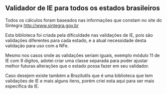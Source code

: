<h2>Validador de IE para todos os estados brasileiros</h2>

Todos os cálculos foram baseados nas informações que constam no site do Sintegra http://www.sintegra.gov.br

Esta biblioteca foi criada pela dificuldade nas validações de IE, pois são validações diferentes para cada estado, e a atual necessidade desta validação para uso com a NFe.

Mesmo nos casos onde as validações seriam iguais, exemplo módulo 11 de IE com 9 digitos, adotei criar uma classe separada para poder ajustar melhor futuras alterações que o estado possa fazer em seu validador.

Caso desejem existe também a Brazilutils que é uma biblioteca que tem validações de IE e mais alguns itens, porém criei esta aqui para ser mais específica da IE.
